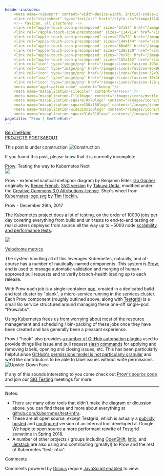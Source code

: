 ```yaml
---
header-includes:
    <meta name="viewport" content="width=device-width, initial-scale=1">
    <link rel="stylesheet" type="text/css" href="/style.css?stamp=1514233837"/>
    <!-- favicon, all platforms -->
    <link rel="apple-touch-icon-precomposed" sizes="57x57" href="/images/icons/apple-touch-icon-57x57.png" />
    <link rel="/apple-touch-icon-precomposed" sizes="114x114" href="/images/icons/apple-touch-icon-114x114.png" />
    <link rel="apple-touch-icon-precomposed" sizes="72x72" href="/images/icons/apple-touch-icon-72x72.png" />
    <link rel="apple-touch-icon-precomposed" sizes="144x144" href="/images/icons/apple-touch-icon-144x144.png" />
    <link rel="apple-touch-icon-precomposed" sizes="60x60" href="/images/icons/apple-touch-icon-60x60.png" />
    <link rel="apple-touch-icon-precomposed" sizes="120x120" href="/images/icons/apple-touch-icon-120x120.png" />
    <link rel="apple-touch-icon-precomposed" sizes="76x76" href="/images/icons/apple-touch-icon-76x76.png" />
    <link rel="apple-touch-icon-precomposed" sizes="152x152" href="/images/icons/apple-touch-icon-152x152.png" />
    <link rel="icon" type="image/png" href="/images/icons/favicon-196x196.png" sizes="196x196" />
    <link rel="icon" type="image/png" href="/images/icons/favicon-96x96.png" sizes="96x96" />
    <link rel="icon" type="image/png" href="/images/icons/favicon-32x32.png" sizes="32x32" />
    <link rel="icon" type="image/png" href="/images/icons/favicon-16x16.png" sizes="16x16" />
    <link rel="icon" type="image/png" href="/images/icons/favicon-128.png" sizes="128x128" />
    <meta name="application-name" content="&nbsp;"/>
    <meta name="msapplication-TileColor" content="#FFFFFF" />
    <meta name="msapplication-TileImage" content="/images/icons/mstile-144x144.png" />
    <meta name="msapplication-square70x70logo" content="/images/icons/mstile-70x70.png" />
    <meta name="msapplication-square150x150logo" content="/images/icons/mstile-150x150.png" />
    <meta name="msapplication-wide310x150logo" content="/images/icons/mstile-310x150.png" />
    <meta name="msapplication-square310x310logo" content="/images/icons/mstile-310x310.png" />
pagetitle: "Prow | BenTheElder"
---
```


<!DOCTYPE html>
<html lang="en">
<body>

<div><link href="https://fonts.googleapis.com/css?family=Open+Sans|Roboto:400,700" rel="stylesheet" lazyload="1" /></div>


<div class="header">
<div class="header-content">
<span class="brand"><a href="/">BenTheElder</a></span><div class="nav"><span><a href="/projects">PROJECTS</a>
</span></span><span><a class="current" href="/posts">POSTS</a></span><span><a href="/about">ABOUT</a></div>
</div>
</div>


<!-- under construction tile -->
<div class="tile centered-text warning"><p class="title">This post is under construction <img src="/images/emoji/emoji_u1f6a7.png" class="emoji" alt="Construction"></img></p><p class="no-margin">If you found this post, please know that it is currently incomplete.</p></div>


<!--prow diagram-->
<div class="blueprint-title double-size centered-text" style="max-width: 20em; margin-top: .5em;"><a href="https://github.com/kubernetes/test-infra/tree/master/prow" class="white bold">Prow</a>: Testing the way to Kubernetes Next</div>
<div><img src="/images/prow_diagram.svg" style="max-width: 100%; margin: 0 auto; display: block">
</img></div>



<!--diagram attribution-->
<div class="tile" style="margin-top: 0"><p class="no-margin"><span class="bold italic">Prow</span> - extended nautical metaphor diagram by Benjamin Elder. <a href="https://blog.golang.org/gopher">Go Gopher</a> originally by <a href="http://reneefrench.blogspot.com/">Renee French</a>, <a href="https://github.com/golang-samples/gopher-vector#gopher">SVG version</a> by <a href="https://twitter.com/tenntenn">Takuya Ueda</a>, modified under the <a 
href="https://creativecommons.org/licenses/by/3.0/">Creative Commons 3.0 Attributions license</a>. Ship's wheel from <a href="https://github.com/kubernetes/kubernetes/blob/master/logo/logo.svg">Kubernetes logo.svg</a> by <a href="http://www.hockin.org/~thockin/save/">Tim Hockin</a>.</p></div>



<div class="tile blog-content">
<p class="title">Prow - December 26th, 2017</p>
<a href="https://kubernetes.io/">The Kubernetes project</a> does <a href="http://velodrome.k8s.io/dashboard/db/bigquery-metrics?orgId=1" class="italic">a lot</a> of testing,
 <span class="bold">on the order of 10000 jobs per day</span> covering everything from build and unit tests to end-to-end testing on real clusters deployed from source all the way up to ~5000 node <a href="https://k8s-testgrid.appspot.com/sig-scalability-gce#Summary">scalability and performance tests</a>.

<img src="/images/test_metrics.png"></img>
<p class="centered-text"><a href="http://velodrome.k8s.io/dashboard/db/bigquery-metrics?orgId=1">Velodrome metrics</a></p>
The system handling all of this leverages Kubernetes, naturally, and of-course has a number
 of nautically-named components. This system is <a href="https://github.com/kubernetes/test-infra/tree/master/prow" class="italic">Prow</a>, and is used to manage automatic validation and merging of
 human-approved pull requests and to verify branch-health leading up to each release.

With Prow each job is a single-container <a href="https://kubernetes.io/docs/concepts/workloads/pods/pod/">pod</a>, created in a dedicated build and test cluster by "plank", a micro-service running in the services cluster. 
Each Prow component (roughly outlined above, along with <a href="http://testgrid.k8s.io">Testgrid</a>) is a small Go service structured around managing these one-off single-pod "ProwJobs". 

Using Kubernetes frees us from worrying about most of the resource management and scheduling / bin-packing of these
 jobs once they have been created and has generally been a pleasant experience.

Prow / "hook" also provides <a href="http://prow.k8s.io/plugin-help.html">a number of GitHub automation plugins</a>
 used to provide things like issue and pull request <a href="https://github.com/kubernetes/test-infra/blob/master/commands.md">slash commands</a> for applying and removing labels, opening and closing issues, etc.
 This has been particularly helpful since <a href="https://help.github.com/articles/repository-permission-levels-for-an-organization/">GitHub's permissions model is not particularly granular</a> and we'd like contributors to be able to label issues without write permissions. <img src="/images/emoji/emoji_u1f643.png" class="emoji" alt="Upside-Down Face"></img>

If any of this sounds interesting to you come check out <a href="https://github.com/kubernetes/test-infra/tree/master/prow">Prow's source code</a> and join our <a href="https://github.com/kubernetes/community/blob/master/sig-testing/README.md">SIG Testing</a> meetings for more. 

<hr>

Notes:

 - There are many other tools that didn't make the diagram or dicussion above, you can find these and more about everything at <a href="https://github.com/kubernetes/test-infra">github.com/kubernetes/test-infra</a>.
 - These are all open source, except Testgrid, which is actually a <a href="testgrid.k8s.io">publicly hosted</a> and <a href="https://github.com/kubernetes/test-infra/tree/master/testgrid/config">configured</a> version of an internal tool developed at Google. We hope to open source a more performant rewrite of Testgrid sometime in Spring 2018.
 - A number of other projects / groups including <a href="https://www.openshift.com/">OpenShift</a>, <a href="https://istio.io/">Istio</a>, and <a href="https://www.jetstack.io/">Jetstack</a> are also using and contributing (greatly!) to Prow and the rest of Kubernetes "test-infra".
</div>


<!--comments tile-->
<div class="tile">
<p class="title">Comments</p>
<div id="disqus_thread"></div>
<script>
    var disqus_config = function () {
        this.page.url = "https://bentheelder.io/posts/prow";
        this.page.identifier = "posts/prow";
    };
    (function() {
        var d = document, s = d.createElement('script');
        s.src = 'https://bentheelder.disqus.com/embed.js';
        s.setAttribute('data-timestamp', +new Date());
        (d.head || d.body).appendChild(s);
    })();
</script>
<noscript><p>Comments powered by <a href="https://disqus.com/?ref_noscript">Disqus</a> require <a href="http://www.enable-javascript.com/">JavaScript enabled</a> to view.</a></p></noscript>
</div>

</body>
</html>

